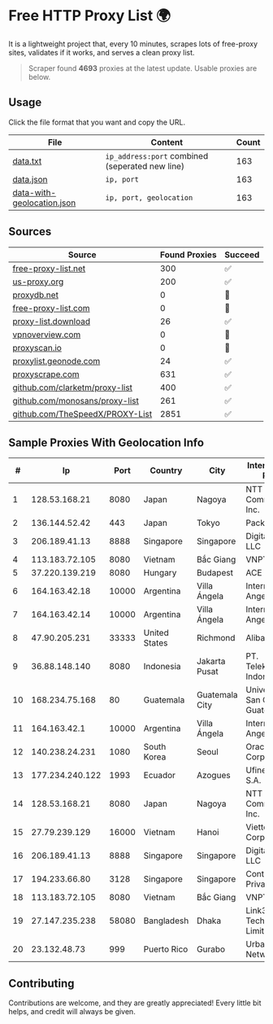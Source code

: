 
# Free HTTP Proxy List 🌍

It is a lightweight project that, every 10 minutes, scrapes lots of free-proxy sites, validates if it works, and serves a clean proxy list.


> Scraper found **4693** proxies at the latest update. Usable proxies are below.

## Usage

Click the file format that you want and copy the URL.


|File|Content|Count|
|----|-------|-----|
|[data.txt](https://raw.githubusercontent.com/themiralay/Proxy-List-World/master/data.txt)|`ip_address:port` combined (seperated new line)|163|
|[data.json](https://raw.githubusercontent.com/themiralay/Proxy-List-World/master/data.json)|`ip, port`|163|
|[data-with-geolocation.json](https://raw.githubusercontent.com/themiralay/Proxy-List-World/master/data-with-geolocation.json)|`ip, port, geolocation`|163|

## Sources

|Source|Found Proxies|Succeed|
|------|-------------|-------|
|[free-proxy-list.net](https://free-proxy-list.net)|300|✅|
|[us-proxy.org](https://www.us-proxy.org)|200|✅|
|[proxydb.net](http://proxydb.net)|0|🚫|
|[free-proxy-list.com](https://free-proxy-list.com/?page=&port=&type%5B%5D=http&type%5B%5D=https&up_time=0&search=Search)|0|🚫|
|[proxy-list.download](https://www.proxy-list.download/HTTP)|26|✅|
|[vpnoverview.com](https://vpnoverview.com/privacy/anonymous-browsing/free-proxy-servers)|0|🚫|
|[proxyscan.io](https://www.proxyscan.io)|0|🚫|
|[proxylist.geonode.com](https://proxylist.geonode.com/api/proxy-list?limit=300&page=1&sort_by=lastChecked&sort_type=desc&protocols=http,https)|24|✅|
|[proxyscrape.com](https://api.proxyscrape.com/v2/?request=displayproxies&protocol=http&timeout=10000&country=all&ssl=all&anonymity=all)|631|✅|
|[github.com/clarketm/proxy-list](https://raw.githubusercontent.com/clarketm/proxy-list/master/proxy-list-raw.txt)|400|✅|
|[github.com/monosans/proxy-list](https://raw.githubusercontent.com/monosans/proxy-list/main/proxies/http.txt)|261|✅|
|[github.com/TheSpeedX/PROXY-List](https://raw.githubusercontent.com/TheSpeedX/PROXY-List/master/http.txt)|2851|✅|


## Sample Proxies With Geolocation Info

|#|Ip|Port|Country|City|Internet Service Provider|
|-|--|----|-------|----|-------------------------|
|1|128.53.168.21|8080|Japan|Nagoya|NTT PC Communications, Inc.|
|2|136.144.52.42|443|Japan|Tokyo|Packet Host, Inc.|
|3|206.189.41.13|8888|Singapore|Singapore|DigitalOcean, LLC|
|4|113.183.72.105|8080|Vietnam|Bắc Giang|VNPT|
|5|37.220.139.219|8080|Hungary|Budapest|ACE Telecom Kft|
|6|164.163.42.18|10000|Argentina|Villa Ángela|Interret Villa Angela SRL|
|7|164.163.42.14|10000|Argentina|Villa Ángela|Interret Villa Angela SRL|
|8|47.90.205.231|33333|United States|Richmond|Alibaba.com LLC|
|9|36.88.148.140|8080|Indonesia|Jakarta Pusat|PT. Telekomunikasi Indonesia|
|10|168.234.75.168|80|Guatemala|Guatemala City|Universidad de San Carlos de Guatemala|
|11|164.163.42.1|10000|Argentina|Villa Ángela|Interret Villa Angela SRL|
|12|140.238.24.231|1080|South Korea|Seoul|Oracle Corporation|
|13|177.234.240.122|1993|Ecuador|Azogues|Ufinet Panama S.A.|
|14|128.53.168.21|8080|Japan|Nagoya|NTT PC Communications, Inc.|
|15|27.79.239.129|16000|Vietnam|Hanoi|Viettel Corporation|
|16|206.189.41.13|8888|Singapore|Singapore|DigitalOcean, LLC|
|17|194.233.66.80|3128|Singapore|Singapore|Contabo Asia Private Limited|
|18|113.183.72.105|8080|Vietnam|Bắc Giang|VNPT|
|19|27.147.235.238|58080|Bangladesh|Dhaka|Link3 Technologies Limited|
|20|23.132.48.73|999|Puerto Rico|Gurabo|Urban Wifi Networks LLC|



## Contributing

Contributions are welcome, and they are greatly appreciated! Every
little bit helps, and credit will always be given.

